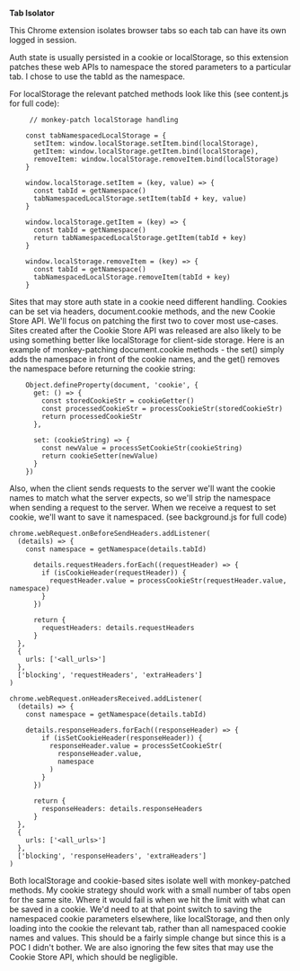 **Tab Isolator**

This Chrome extension isolates browser tabs so each tab can have its own logged in session.

Auth state is usually persisted in a cookie or localStorage, so this extension patches these web APIs to namespace the stored parameters to a particular tab. I chose to use the tabId as the namespace.

For localStorage the relevant patched methods look like this (see content.js for full code):

```
     // monkey-patch localStorage handling

    const tabNamespacedLocalStorage = {
      setItem: window.localStorage.setItem.bind(localStorage),
      getItem: window.localStorage.getItem.bind(localStorage),
      removeItem: window.localStorage.removeItem.bind(localStorage)
    }

    window.localStorage.setItem = (key, value) => {
      const tabId = getNamespace()
      tabNamespacedLocalStorage.setItem(tabId + key, value)
    }

    window.localStorage.getItem = (key) => {
      const tabId = getNamespace()
      return tabNamespacedLocalStorage.getItem(tabId + key)
    }

    window.localStorage.removeItem = (key) => {
      const tabId = getNamespace()
      tabNamespacedLocalStorage.removeItem(tabId + key)
    }

```

Sites that may store auth state in a cookie need different handling. Cookies can be set via headers, document.cookie methods, and the new Cookie Store API. We'll focus on patching the first two to cover most use-cases. Sites created after the Cookie Store API was released are also likely to be using something better like localStorage for client-side storage. Here is an example of monkey-patching document.cookie methods - the set() simply adds the namespace in front of the cookie names, and the get() removes the namespace before returning the cookie string:

```
    Object.defineProperty(document, 'cookie', {
      get: () => {
        const storedCookieStr = cookieGetter()
        const processedCookieStr = processCookieStr(storedCookieStr)
        return processedCookieStr
      },

      set: (cookieString) => {
        const newValue = processSetCookieStr(cookieString)
        return cookieSetter(newValue)
      }
    })
```

Also, when the client sends requests to the server we'll want the cookie names to match what the server expects, so we'll strip the namespace when sending a request to the server. When we receive a request to set cookie, we'll want to save it namespaced. (see background.js for full code)

```
chrome.webRequest.onBeforeSendHeaders.addListener(
  (details) => {
    const namespace = getNamespace(details.tabId)

      details.requestHeaders.forEach((requestHeader) => {
        if (isCookieHeader(requestHeader)) {
          requestHeader.value = processCookieStr(requestHeader.value, namespace)
        }
      })

      return {
        requestHeaders: details.requestHeaders
      }
  },
  {
    urls: ['<all_urls>']
  },
  ['blocking', 'requestHeaders', 'extraHeaders']
)

chrome.webRequest.onHeadersReceived.addListener(
  (details) => {
    const namespace = getNamespace(details.tabId)

    details.responseHeaders.forEach((responseHeader) => {
        if (isSetCookieHeader(responseHeader)) {
          responseHeader.value = processSetCookieStr(
            responseHeader.value,
            namespace
          )
        }
      })

      return {
        responseHeaders: details.responseHeaders
      }
  },
  {
    urls: ['<all_urls>']
  },
  ['blocking', 'responseHeaders', 'extraHeaders']
)
```

Both localStorage and cookie-based sites isolate well with monkey-patched methods. My cookie strategy should work with a small number of tabs open for the same site. Where it would fail is when we hit the limit with what can be saved in a cookie. We'd need to at that point switch to saving the namespaced cookie parameters elsewhere, like localStorage, and then only loading into the cookie the relevant tab, rather than all namespaced cookie names and values. This should be a fairly simple change but since this is a POC I didn't bother. We are also ignoring the few sites that may use the Cookie Store API, which should be negligible.
